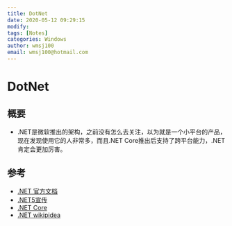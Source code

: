 ```yaml
---
title: DotNet
date: 2020-05-12 09:29:15
modify: 
tags: [Notes]
categories: Windows
author: wmsj100
email: wmsj100@hotmail.com
---
```


# DotNet

## 概要

- .NET是微软推出的架构，之前没有怎么去关注，以为就是一个小平台的产品，现在发现使用它的人非常多，而且.NET Core推出后支持了跨平台能力，.NET肯定会更加厉害。

## 参考

- [.NET 官方文档](https://docs.microsoft.com/zh-cn/dotnet/standard/components)
- [.NET5宣传](https://www.cnbeta.com/articles/tech/844587.htm)
- [.NET Core](https://www.zhihu.com/question/26591815)
- [.NET wikipidea](https://zh.wikipedia.org/wiki/.NET%E6%A1%86%E6%9E%B6)
